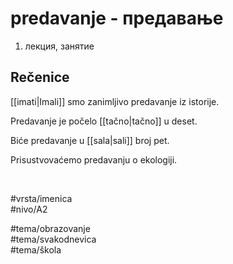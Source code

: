 # predavanje - предавање

1. лекция, занятие

## Rečenice

[[imati|Imali]] smo zanimljivo predavanje iz istorije.

Predavanje je počelo [[tačno|tačno]] u deset.

Biće predavanje u [[sala|sali]] broj pet.

Prisustvovaćemo predavanju o ekologiji.

<br>

#vrsta/imenica  
#nivo/A2  

#tema/obrazovanje  
#tema/svakodnevica  
#tema/škola
